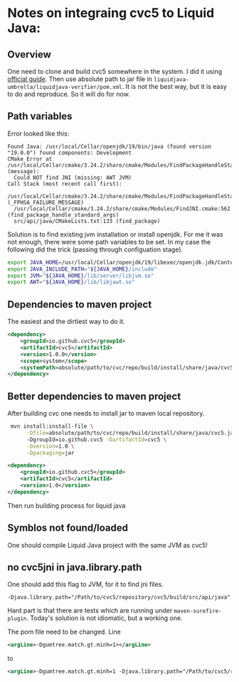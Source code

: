 # Notes on integraing cvc5 to Liquid Java:

## Overview

One need to clone and build cvc5 somewhere in the system. I did it using [official guide](https://cvc5.github.io/docs/cvc5-1.0.0/installation/installation.html).
Then use absolute path to jar file in `liquidjava-umbrella/liquidjava-verifier/pom.xml`. It is not the best way, but it is easy to do and reproduce. So it will do for now.

## Path variables

Error looked like this:
```
Found Java: /usr/local/Cellar/openjdk/19/bin/java (found version "19.0.0") found components: Development 
CMake Error at /usr/local/Cellar/cmake/3.24.2/share/cmake/Modules/FindPackageHandleStandardArgs.cmake:230 (message):
  Could NOT find JNI (missing: AWT JVM)
Call Stack (most recent call first):
  /usr/local/Cellar/cmake/3.24.2/share/cmake/Modules/FindPackageHandleStandardArgs.cmake:594 (_FPHSA_FAILURE_MESSAGE)
  /usr/local/Cellar/cmake/3.24.2/share/cmake/Modules/FindJNI.cmake:562 (find_package_handle_standard_args)
  src/api/java/CMakeLists.txt:133 (find_package)
```

Solution is to find existing jvm installation or install openjdk. For me it was not enough, there were some path variables to be set. In my case the following did the trick (passing through configuation stage).

```bash
export JAVA_HOME=/usr/local/Cellar/openjdk/19/libexec/openjdk.jdk/Contents/Home/
export JAVA_INCLUDE_PATH="${JAVA_HOME}/include"
export JVM="${JAVA_HOME}/lib/server/libjvm.so"        
export AWT="${JAVA_HOME}/lib/libjawt.so"
```

## Dependencies to maven project

The easiest and the dirtiest way to do it.

```xml
<dependency>
    <groupId>io.github.cvc5</groupId>
    <artifactId>cvc5</artifactId>
    <version>1.0.0</version>
    <scope>system</scope>
    <systemPath>absolute/path/to/cvc/repo/build/install/share/java/cvc5.jar</systemPath>
</dependency>
```

## Better dependencies to maven project

After building cvc one needs to install jar to maven local repository.

```bash
 mvn install:install-file \
      -Dfile=absolute/path/to/cvc/repo/build/install/share/java/cvc5.jar \ 
      -DgroupId=io.github.cvc5 -DartifactId=cvc5 \
      -Dversion=1.0 \
      -Dpackaging=jar

```

```xml
<dependency>
    <groupId>io.github.cvc5</groupId>
    <artifactId>cvc5</artifactId>
    <version>1.0</version>
</dependency>
```

Then run building process for liquid java

## Symblos not found/loaded

One should compile Liquid Java project with the same JVM as cvc5!

## no cvc5jni in java.library.path

One should add this flag to JVM, for it to find jni files.

```
-Djava.library.path="/Path/to/cvc5/repository/cvc5/build/src/api/java"
```

Hard part is that there are tests which are running under `maven-surefire-plugin`.
Today's solution is not idiomatic, but a working one.

The pom file need to be changed. Line 
```xml
<argLine>-Dgumtree.match.gt.minh=1></argLine>
```
to

```xml
<argLine>-Dgumtree.match.gt.minh=1 -Djava.library.path="/Path/to/cvc5/repository/cvc5/build/src/api/java"</argLine>
```